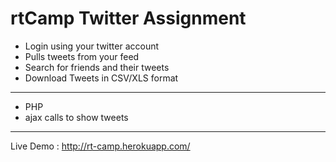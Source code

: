# rtCamp Twitter Assignment


+ Login using your twitter account
+ Pulls tweets from your feed
+ Search for friends and their tweets
+ Download Tweets in CSV/XLS format


---

+ PHP
+ ajax calls to show tweets

---


Live Demo : http://rt-camp.herokuapp.com/